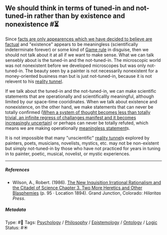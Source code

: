 ## We should think in terms of tuned-in and not-tuned-in rather than by existence and nonexistence  #⏳

Since [facts are only appearences which we have decided to believe are factual](Facts%20are%20only%20appearences%20which%20we%20have%20decided%20to%20believe%20are%20factual.md) and "existence" appears to be meaningless (scientifically indeterminate forever) or some kind of [Game rule](Game%20rule.md) in disguise, then we should not talk about it at all if we want to make sense. What we can talk sensebly about is the tuned-in and the not-tuned-in. The microscopic world was not nonexistent before we developed microscopes but was only not-tuned-in. The beauty seen by a painter is not necessarily nonexistent for a money-oriented business man but is just not-tuned-in, because it is not relevent to his [reality tunnel](Reality%20tunnel.md). 

If we talk about the tuned-in and the not-tuned-in, we can make scientific statements that are operationally and scientificallly meaningful, although limited by our space-time cooridinates. When we talk about existence and nonexistence, on the other hand, we make statements that can never be totally confirmed ([When a system of thought becomes less than totally trivial, an infinite regress of challanges manifest and it becomes increasingly uncertain](When%20a%20system%20of%20thought%20becomes%20less%20than%20totally%20trivial,%20an%20infinite%20regress%20of%20challanges%20manifest%20and%20it%20becomes%20increasingly%20uncertain.md)) or perhaps can never be totally refuted, which means we are making operationally [meaningless statement](Meaningless%20statement.md)s. 

It is not impossible that many "unscientific" [reality tunnel](Reality%20tunnel.md)s explored by painters, poets, musicians, novelists, mystics, etc. may not be non-existent but simply not-tuned-in by those who have not practiced for years in tuning in to painter, poetic, musical, novelist, or mystic experiences. 

---

##### References

* Wilson, A., Robert. (1986). [The New Inquisition Irrational Rationalism and the Citadel of Science Chapter 3. Two More Heretics and Other Blasphemies](The%20New%20Inquisition%20Irrational%20Rationalism%20and%20the%20Citadel%20of%20Science%20Chapter%203.%20Two%20More%20Heretics%20and%20Other%20Blasphemies.md) (p. 95 · Location 1894). Grand Junction, Colorado: *Hilaritas Press*.

##### Metadata

Type: #🔴 
Tags: [Psychology](Psychology.md) / [Philosophy](Philosophy.md) / [Epistemology](Epistemology.md) / [Ontology](Ontology.md) / [Logic](Logic.md)
Status: #☀️ 
